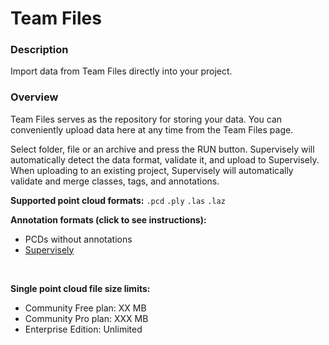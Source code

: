 # Team Files

### Description

Import data from Team Files directly into your project.

### Overview

Team Files serves as the repository for storing your data. You can conveniently upload data here at any time from the Team Files page.

Select folder, file or an archive and press the RUN button. Supervisely will automatically detect the data format, validate it, and upload to Supervisely.
When uploading to an existing project, Supervisely will automatically validate and merge classes, tags, and annotations.

**Supported point cloud formats:** `.pcd` `.ply` `.las` `.laz`

**Annotation formats (click to see instructions):**

- PCDs without annotations
- [Supervisely]()

<br>

**Single point cloud file size limits:**

- Community Free plan: XX MB
- Community Pro plan: XXX MB
- Enterprise Edition: Unlimited
